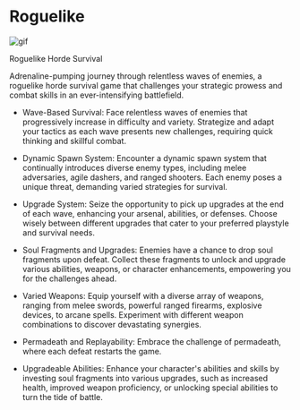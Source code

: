 # Roguelike
 
![gif](https://github.com/edwin-marte/Roguelike/assets/131810838/72b3016d-2bb2-497f-8844-76b68ea604a5)

Roguelike Horde Survival

Adrenaline-pumping journey through relentless waves of enemies, a roguelike horde survival game that challenges your strategic prowess and combat skills in an ever-intensifying battlefield.

- Wave-Based Survival: Face relentless waves of enemies that progressively increase in difficulty and variety. Strategize and adapt your tactics as each wave presents new challenges, requiring quick thinking and skillful combat.

- Dynamic Spawn System: Encounter a dynamic spawn system that continually introduces diverse enemy types, including melee adversaries, agile dashers, and ranged shooters. Each enemy poses a unique threat, demanding varied strategies for survival.

- Upgrade System: Seize the opportunity to pick up upgrades at the end of each wave, enhancing your arsenal, abilities, or defenses. Choose wisely between different upgrades that cater to your preferred playstyle and survival needs.

- Soul Fragments and Upgrades: Enemies have a chance to drop soul fragments upon defeat. Collect these fragments to unlock and upgrade various abilities, weapons, or character enhancements, empowering you for the challenges ahead.

- Varied Weapons: Equip yourself with a diverse array of weapons, ranging from melee swords, powerful ranged firearms, explosive devices, to arcane spells. Experiment with different weapon combinations to discover devastating synergies.

- Permadeath and Replayability: Embrace the challenge of permadeath, where each defeat restarts the game.

- Upgradeable Abilities: Enhance your character's abilities and skills by investing soul fragments into various upgrades, such as increased health, improved weapon proficiency, or unlocking special abilities to turn the tide of battle.
